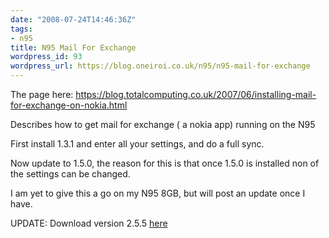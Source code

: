 ```yaml
---
date: "2008-07-24T14:46:36Z"
tags:
- n95
title: N95 Mail For Exchange
wordpress_id: 93
wordpress_url: https://blog.oneiroi.co.uk/n95/n95-mail-for-exchange
---
```

The page here: <a href="https://blog.totalcomputing.co.uk/2007/06/installing-mail-for-exchange-on-nokia.html">https://blog.totalcomputing.co.uk/2007/06/installing-mail-for-exchange-on-nokia.html</a>

Describes how to get mail for exchange ( a nokia app) running on the N95

First install 1.3.1 and enter all your settings, and do a full sync.

Now update to 1.5.0, the reason for this is that once 1.5.0 is installed non of the settings can be changed.

I am yet to give this a go on my N95 8GB, but will post an update once I have.

UPDATE: Download version 2.5.5 <a href="https://www.businesssoftware.nokia.com/mail_for_exchange_downloads.php">here</a>
